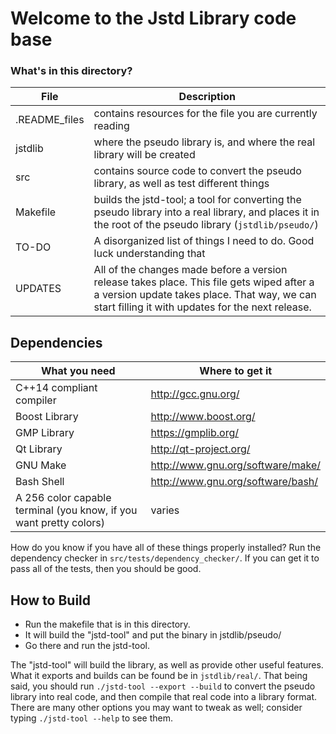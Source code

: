# Welcome to the Jstd Library code base

### What's in this directory?
 File | Description
--- | --- 
.README_files | contains resources for the file you are currently reading
jstdlib | where the pseudo library is, and where the real library will be created
src | contains source code to convert the pseudo library, as well as test different things
Makefile | builds the jstd-tool; a tool for converting the pseudo library into a real library, and places it in the root of the pseudo library (`jstdlib/pseudo/`)
TO-DO | A disorganized list of things I need to do.  Good luck understanding that
UPDATES | All of the changes made before a version release takes place.  This file gets wiped after a a version update takes place.  That way, we can start filling it with updates for the next release.

## Dependencies
 What you need | Where to get it
--- | --- 
C++14 compliant compiler | http://gcc.gnu.org/
Boost Library | http://www.boost.org/
GMP Library | https://gmplib.org/
Qt Library | http://qt-project.org/
GNU Make | http://www.gnu.org/software/make/
Bash Shell | http://www.gnu.org/software/bash/
A 256 color capable terminal (you know,  if you want pretty colors) | varies
How do you know if you have all of these things properly installed?  Run the dependency checker in `src/tests/dependency_checker/`.  If you can get it to pass all of the tests, then you should be good.

    

## How to Build
* Run the makefile that is in this directory.
* It will build the "jstd-tool" and put the binary in jstdlib/pseudo/
* Go there and run the jstd-tool.
   
The "jstd-tool" will build the library, as well as provide other useful features.   
What it exports and builds can be found be in `jstdlib/real/`.
That being said, you should run `./jstd-tool --export --build` to convert the pseudo library into real code, and then compile that real code into a library format.  There are many other options you may want to tweak as well; consider typing `./jstd-tool --help` to see them.

